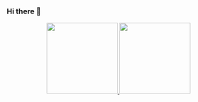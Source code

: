 ### Hi there 👋


<div align="center">
  <a href="http://luhcs.vercel.app">
  <img height="160em" src="https://github-readme-stats.vercel.app/api?username=luhcs&show_icons=true&theme=synthwave&include_all_commits=true&count_private=true"/>
  <img height="160em" src="https://github-readme-stats.vercel.app/api/top-langs/?username=luhcs&layout=compact&langs_count=7&theme=synthwave"/>
</div>
